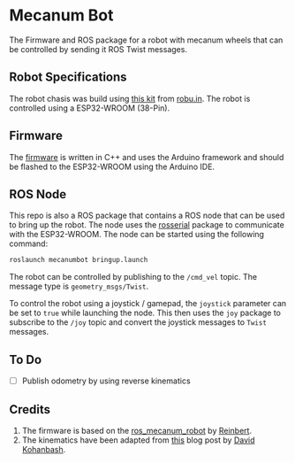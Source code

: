 # Mecanum Bot
The Firmware and ROS package for a robot with mecanum wheels that can be controlled by sending it ROS Twist messages.

## Robot Specifications
The robot chasis was build using [this kit](https://robu.in/product/easymech-152-mm-mecanum-wheel-basic-shock-absorber-smart-car-robot-chassis/) from [robu.in](https://robu.in). The robot is controlled using a ESP32-WROOM (38-Pin).

## Firmware
The [firmware](./src/ros_mecanum_robot/) is written in C++ and uses the Arduino framework and should be flashed to the ESP32-WROOM using the Arduino IDE.

## ROS Node
This repo is also a ROS package that contains a ROS node that can be used to bring up the robot. The node uses the [rosserial](http://wiki.ros.org/rosserial) package to communicate with the ESP32-WROOM. The node can be started using the following command:
```bash
roslaunch mecanumbot bringup.launch
```

The robot can be controlled by publishing to the `/cmd_vel` topic. The message type is `geometry_msgs/Twist`. 

To control the robot using a joystick / gamepad, the `joystick` parameter can be set to `true` while launching the node. This then uses the `joy` package to subscribe to the `/joy` topic and convert the joystick messages to `Twist` messages.

## To Do
- [ ] Publish odometry by using reverse kinematics

## Credits
1. The firmware is based on the [ros_mecanum_robot](https://github.com/ModernOctave/mecanum-bot) by [Reinbert](https://github.com/Reinbert).
2. The kinematics have been adapted from [this](https://www.robotsforroboticists.com/drive-kinematics/) blog post by [David Kohanbash](https://www.ri.cmu.edu/ri-people/david-kohanbash/).